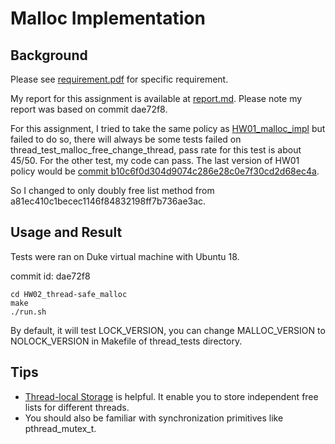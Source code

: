 # Malloc Implementation

## Background

Please see [requirement.pdf](https://github.com/menyf/ECE650/blob/master/HW02_thread-safe_malloc/requirement.pdf) for specific requirement.

My report for this assignment is available at [report.md](https://github.com/menyf/ECE650/blob/master/HW02_thread-safe_malloc/report.md). Please note my report was based on commit dae72f8. 

For this assignment, I tried to take the same policy as [HW01\_malloc\_impl](https://github.com/menyf/ECE650/tree/master/HW01_malloc_impl) but failed to do so, there will always be some tests failed on thread\_test\_malloc\_free\_change\_thread, pass rate for this test is about 45/50. For the other test, my code can pass. The last version of HW01 policy would be [commit b10c6f0d304d9074c286e28c0e7f30cd2d68ec4a](https://github.com/menyf/ECE650/tree/b10c6f0d304d9074c286e28c0e7f30cd2d68ec4a). 

So I changed to only doubly free list method from a81ec410c1becec1146f84832198ff7b736ae3ac.

## Usage and Result

Tests were ran on Duke virtual machine with Ubuntu 18.

commit id: dae72f8 

```
cd HW02_thread-safe_malloc
make
./run.sh
```

By default, it will test LOCK\_VERSION, you can change MALLOC\_VERSION to NOLOCK\_VERSION in Makefile of thread_tests directory.

## Tips

- [Thread-local Storage](https://en.wikipedia.org/wiki/Thread-local_storage) is helpful. It enable you to store independent free lists for different threads.
- You should also be familiar with synchronization primitives like pthread\_mutex\_t.

